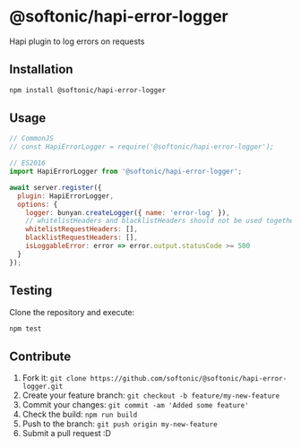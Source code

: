 # @softonic/hapi-error-logger

Hapi plugin to log errors on requests

## Installation

```bash
npm install @softonic/hapi-error-logger
```

## Usage

```js
// CommonJS
// const HapiErrorLogger = require('@softonic/hapi-error-logger');

// ES2016
import HapiErrorLogger from '@softonic/hapi-error-logger';

await server.register({
  plugin: HapiErrorLogger,
  options: {
    logger: bunyan.createLogger({ name: 'error-log' }),
    // whitelistHeaders and blacklistHeaders should not be used together
    whitelistRequestHeaders: [],
    blacklistRequestHeaders: [],
    isLoggableError: error => error.output.statusCode >= 500
  }
});
```

## Testing

Clone the repository and execute:

```bash
npm test
```

## Contribute

1. Fork it: `git clone https://github.com/softonic/@softonic/hapi-error-logger.git`
2. Create your feature branch: `git checkout -b feature/my-new-feature`
3. Commit your changes: `git commit -am 'Added some feature'`
4. Check the build: `npm run build`
4. Push to the branch: `git push origin my-new-feature`
5. Submit a pull request :D
